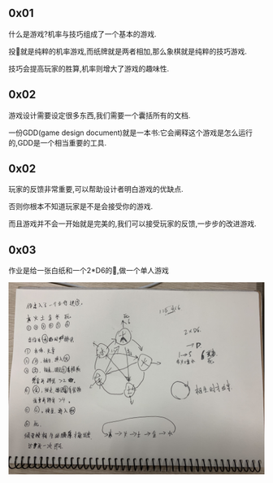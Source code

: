 ## 0x01
什么是游戏?机率与技巧组成了一个基本的游戏.

投🎲️就是纯粹的机率游戏,而纸牌就是两者相加,那么象棋就是纯粹的技巧游戏.

技巧会提高玩家的胜算,机率则增大了游戏的趣味性.

## 0x02
游戏设计需要设定很多东西,我们需要一个囊括所有的文档.

一份GDD(game design document)就是一本书:它会阐释这个游戏是怎么运行的,GDD是一个相当重要的工具.


## 0x02
玩家的反馈非常重要,可以帮助设计者明白游戏的优缺点.

否则你根本不知道玩家是不是会接受你的游戏.

而且游戏并不会一开始就是完美的,我们可以接受玩家的反馈,一步步的改进游戏.

## 0x03
作业是给一张白纸和一个2*D6的🎲️,做一个单人游戏

<img src="pic_1.jpg" width="1024" hspace="0px" align="left" >
